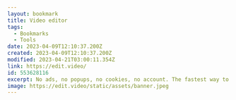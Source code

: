 ```yaml
---
layout: bookmark
title: Video editor
tags:
  - Bookmarks
  - Tools
date: 2023-04-09T12:10:37.200Z
created: 2023-04-09T12:10:37.200Z
modified: 2023-04-21T03:00:11.354Z
link: https://edit.video/
id: 553628116
excerpt: No ads, no popups, no cookies, no account. The fastest way to edit video online
image: https://edit.video/static/assets/banner.jpeg
---
```

